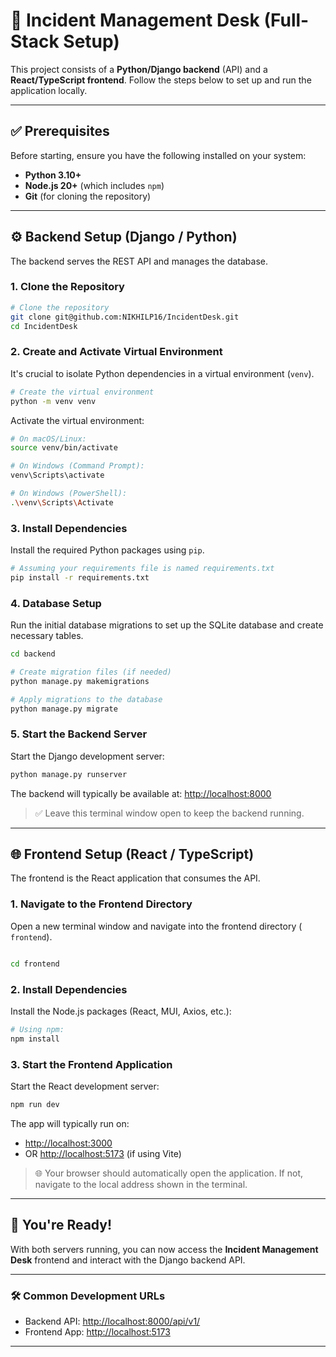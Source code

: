 # 🚀 Incident Management Desk (Full-Stack Setup)

This project consists of a **Python/Django backend** (API) and a **React/TypeScript frontend**. Follow the steps below to set up and run the application locally.

---

## ✅ Prerequisites

Before starting, ensure you have the following installed on your system:

- **Python 3.10+**
- **Node.js 20+** (which includes `npm`)
- **Git** (for cloning the repository)

---

## ⚙️ Backend Setup (Django / Python)

The backend serves the REST API and manages the database.

### 1. Clone the Repository

```bash
# Clone the repository
git clone git@github.com:NIKHILP16/IncidentDesk.git
cd IncidentDesk
```

### 2. Create and Activate Virtual Environment

It's crucial to isolate Python dependencies in a virtual environment (`venv`).

```bash
# Create the virtual environment
python -m venv venv
```

Activate the virtual environment:

```bash
# On macOS/Linux:
source venv/bin/activate

# On Windows (Command Prompt):
venv\Scripts\activate

# On Windows (PowerShell):
.\venv\Scripts\Activate
```

### 3. Install Dependencies

Install the required Python packages using `pip`.

```bash
# Assuming your requirements file is named requirements.txt
pip install -r requirements.txt
```

### 4. Database Setup

Run the initial database migrations to set up the SQLite database and create necessary tables.

```bash
cd backend

# Create migration files (if needed)
python manage.py makemigrations

# Apply migrations to the database
python manage.py migrate
```

### 5. Start the Backend Server

Start the Django development server:

```bash
python manage.py runserver
```

The backend will typically be available at: [http://localhost:8000](http://localhost:8000)

> ✅ Leave this terminal window open to keep the backend running.

---

## 🌐 Frontend Setup (React / TypeScript)

The frontend is the React application that consumes the API.

### 1. Navigate to the Frontend Directory

Open a new terminal window and navigate into the frontend directory ( `frontend`).

```bash

cd frontend
```

### 2. Install Dependencies

Install the Node.js packages (React, MUI, Axios, etc.):

```bash
# Using npm:
npm install

```

### 3. Start the Frontend Application

Start the React development server:

```bash
npm run dev
```

The app will typically run on:

- [http://localhost:3000](http://localhost:3000)
- OR [http://localhost:5173](http://localhost:5173) (if using Vite)

> 🌐 Your browser should automatically open the application. If not, navigate to the local address shown in the terminal.

---

## 🎉 You're Ready!

With both servers running, you can now access the **Incident Management Desk** frontend and interact with the Django backend API.

---

### 🛠 Common Development URLs

- Backend API: [http://localhost:8000/api/v1/](http://localhost:8000/api/v1/)
- Frontend App: [http://localhost:5173](http://localhost:5173) 

---

